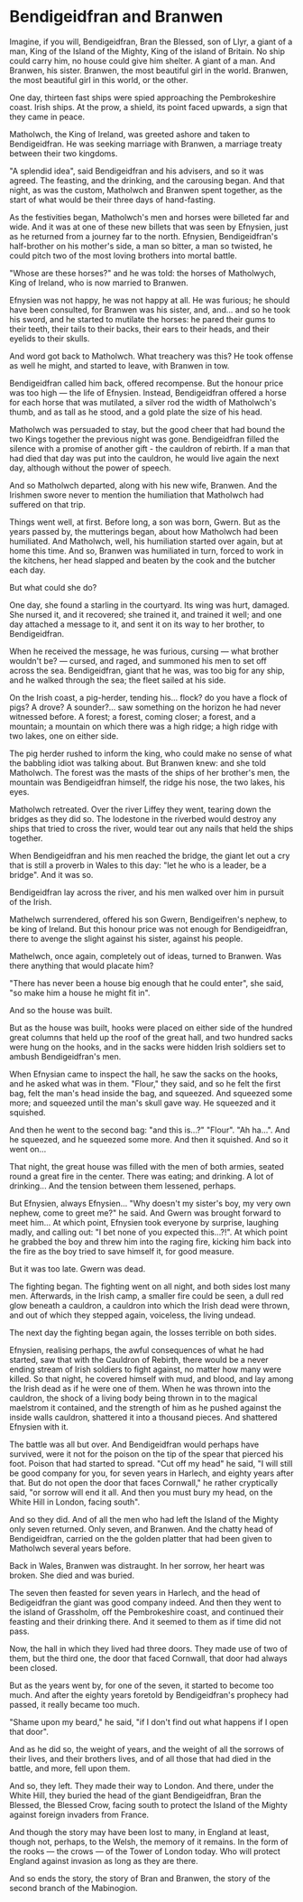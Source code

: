 # Bendigeidfran and Branwen

Imagine, if you will, Bendigeidfran, Bran the Blessed, son of Llyr, a giant of a man, King of the Island of the Mighty, King of the island of Britain. No ship could carry him, no house could give him shelter. A giant of a man. And Branwen, his sister. Branwen, the most beautiful girl in the world. Branwen, the most beautiful girl in this world, or the other.

One day, thirteen fast ships were spied approaching the Pembrokeshire coast. Irish ships. At the prow, a shield, its point faced upwards, a sign that they came in peace.

Matholwch, the King of Ireland, was greeted ashore and taken to Bendigeidfran. He was seeking marriage with Branwen, a marriage treaty between their two kingdoms.

"A splendid idea", said Bendigeidfran and his advisers, and so it was agreed. The feasting, and the drinking, and the carousing began. And that night, as was the custom, Matholwch and Branwen spent together, as the start of what would be their three days of hand-fasting.

As the festivities began, Matholwch's men and horses were billeted far and wide. And it was at one of these new billets that was seen by Efnysien, just as he returned from a journey far to the north. Efnysien, Bendigeidfran's half-brother on his mother's side, a man so bitter, a man so twisted, he could pitch two of the most loving brothers into mortal battle.

"Whose are these horses?" and he was told: the horses of Matholwych, King of Ireland, who is now married to Branwen.

Efnysien was not happy, he was not happy at all. He was furious; he should have been consulted, for Branwen was his sister, and, and... and so he took his sword, and he started to mutilate the horses: he pared their gums to their teeth, their tails to their backs, their ears to their heads, and their eyelids to their skulls.

And word got back to Matholwch. What treachery was this? He took offense as well he might, and started to leave, with Branwen in tow.

Bendigeidfran called him back, offered recompense. But the honour price was too high — the life of Efnysien. Instead, Bendigeidfran offered a horse for each horse that was mutilated, a silver rod the width of Matholwch's thumb, and as tall as he stood, and a gold plate the size of his head.

Matholwch was persuaded to stay, but the good cheer that had bound the two Kings together the previous night was gone. Bendigeidfran filled the silence with a promise of another gift - the cauldron of rebirth. If a man that had died that day was put into the cauldron, he would live again the next day, although without the power of speech.

And so Matholwch departed, along with his new wife, Branwen. And the Irishmen swore never to mention the humiliation that Matholwch had suffered on that trip.

Things went well, at first. Before long, a son was born, Gwern. But as the years passed by, the mutterings began, about how Matholwch had been humiliated. And Matholwch, well, his humiliation started over again, but at home this time. And so, Branwen was humiliated in turn, forced to work in the kitchens, her head slapped and beaten by the cook and the butcher each day.

But what could she do?

One day, she found a starling in the courtyard. Its wing was hurt, damaged. She nursed it, and it recovered; she trained it, and trained it well; and one day attached a message to it, and sent it on its way to her brother, to Bendigeidfran.

When he received the message, he was furious, cursing — what brother wouldn't be? — cursed, and raged, and summoned his men to set off across the sea. Bendigeidfran, giant that he was, was too big for any ship, and he walked through the sea; the fleet sailed at his side.

On the Irish coast, a pig-herder, tending his... flock? do you have a flock of pigs? A drove? A sounder?... saw something on the horizon he had never witnessed before. A forest; a forest, coming closer;  a forest, and a mountain; a mountain on which there was a high ridge; a high ridge with two lakes, one on either side.

The pig herder rushed to inform the king, who could make no sense of what the babbling idiot was talking about. But Branwen knew: and she told Matholwch. The forest was the masts of the ships of her brother's men, the mountain was Bendigeidfran himself, the ridge his nose, the two lakes, his eyes.

Matholwch retreated. Over the river Liffey they went, tearing down the bridges as they did so. The lodestone in the riverbed would destroy any ships that tried to cross the river, would tear out any nails that held the ships together.

When Bendigeidfran and his men reached the bridge, the giant let out a cry that is still a proverb in Wales to this day: "let he who is a leader, be a bridge". And it was so.

Bendigeidfran lay across the river, and his men walked over him in pursuit of the Irish.

Mathelwch surrendered, offered his son Gwern, Bendigeifren's nephew, to be king of Ireland. But this honour price was not enough for Bendigeidfran, there to avenge the slight against his sister, against his people.

Mathelwch, once again, completely out of ideas, turned to Branwen. Was there anything that would placate him?

"There has never been a house big enough that he could enter", she said, "so make him a house he might fit in".

And so the house was built.

But as the house was built, hooks were placed on either side of the hundred great columns that held up the roof of the great hall, and two hundred sacks were hung on the hooks, and in the sacks were hidden Irish soldiers set to ambush Bendigeidfran's men.

When Efnysian came to inspect the hall, he saw the sacks on the hooks, and he asked what was in them. "Flour," they said, and so he felt the first bag, felt the man's head inside the bag, and squeezed. And squeezed some more; and squeezed until the man's skull gave way. He squeezed and it squished.

And then he went to the second bag: "and this is...?" "Flour". "Ah ha...". And he squeezed, and he squeezed some more. And then it squished. And so it went on...

That night, the great house was filled with the men of both armies, seated round a great fire in the center. There was eating; and drinking. A lot of drinking...  And the tension between them lessened, perhaps.

But Efnysien, always Efnysien... "Why doesn't my sister's boy, my very own nephew, come to greet me?" he said. And Gwern was brought forward to meet him... At which point, Efnysien took everyone by surprise,  laughing madly, and calling out: "I bet none of you expected this...?!". At which point he grabbed the boy and threw him into the raging fire, kicking him back into the fire as the boy tried to save himself it, for good measure.

But it was too late. Gwern was dead.

The fighting began. The fighting went on all night, and both sides lost many men. Afterwards, in the Irish camp, a smaller fire could be seen, a dull red glow beneath a cauldron, a cauldron into which the Irish dead were thrown, and out of which they stepped again, voiceless, the living undead.

The next day the fighting began again, the losses terrible on both sides.

Efnysien, realising perhaps, the awful consequences of what he had started, saw that with the Cauldron of Rebirth, there would be a never ending stream of Irish soldiers to fight against, no matter how many were killed. So that night, he covered himself with mud, and blood, and lay among the Irish dead as if he were one of them. When he was thrown into the cauldron, the shock of a living body being thrown in to the magical maelstrom it contained, and the strength of him as he pushed against the inside walls cauldron, shattered it into a thousand pieces. And shattered Efnysien with it.

The battle was all but over. And Bendigeidfran would perhaps have survived, were it not for the poison on the tip of the spear that pierced his foot. Poison that had started to spread. "Cut off my head" he said, "I will still be good company for you, for seven years in Harlech, and eighty years after that. But do not open the door that faces Cornwall," he rather cryptically said, "or sorrow will end it all. And then you must bury my head, on the White Hill in London, facing south".

And so they did. And of all the men who had left the Island of the Mighty only seven returned. Only seven, and Branwen. And the chatty head of Bendigeidfran, carried on the the golden platter that had been given to Matholwch several years before.

Back in Wales, Branwen was distraught. In her sorrow, her heart was broken. She died and was buried.

The seven then feasted for seven years in Harlech, and the head of Bedigeidfran the giant was good company indeed. And then they went to the island of Grassholm, off the Pembrokeshire coast, and continued their feasting and their drinking there. And it seemed to them as if time did not pass.

Now, the hall in which they lived had three doors. They made use of two of them, but the third one, the door that faced Cornwall, that door had always been closed.

But as the years went by, for one of the seven, it started to become too much. And after the eighty years foretold by Bendigeidfran's prophecy had passed, it really became too much.

"Shame upon my beard," he said, "if I don't find out what happens if I open that door".

And as he did so, the weight of years, and the weight of all the sorrows of their lives, and their brothers lives, and of all those that had died in the battle, and more, fell upon them.

And so, they left. They made their way to London. And there, under the White Hill, they buried the head of the giant Bendigeidfran, Bran the Blessed, the Blessed Crow, facing south to protect the Island of the Mighty against foreign invaders from France.

And though the story may have been lost to many, in England at least, though not, perhaps, to the Welsh, the memory of it remains. In the form of the rooks — the crows — of the Tower of London today. Who will protect England against invasion as long as they are there.

And so ends the story, the story of Bran and Branwen, the story of the second branch of the Mabinogion.
